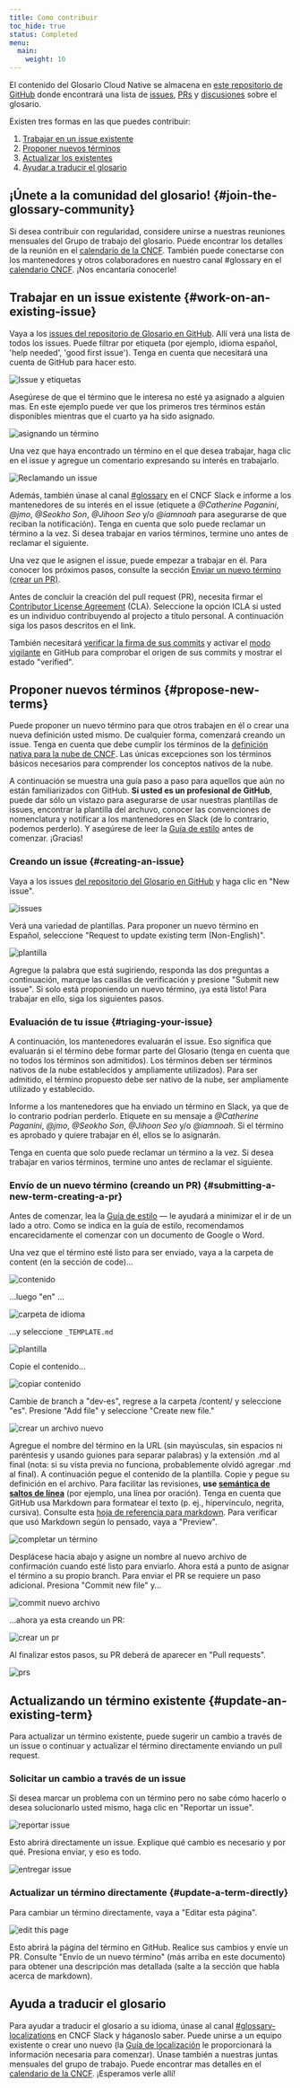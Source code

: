 ```yaml
---
title: Como contribuir
toc_hide: true
status: Completed
menu:
  main:
    weight: 10
---
```


El contenido del Glosario Cloud Native se almacena en [este repositorio de GitHub](https://github.com/cncf/glossary)
donde encontrará una lista de [issues](https://github.com/cncf/glossary/issues), [PRs](https://github.com/cncf/glossary/pulls) y
[discusiones](https://github.com/cncf/glossary/discussions) sobre el glosario.

Existen tres formas en las que puedes contribuir:

1) [Trabajar en un issue existente](#work-on-an-existing-issue)
2) [Proponer nuevos términos](#propose-new-terms)
3) [Actualizar los existentes](#update-an-existing-term)
4) [Ayudar a traducir el glosario](#help-translate-the-glossary)

## ¡Únete a la comunidad del glosario! {#join-the-glossary-community}

Si desea contribuir con regularidad, considere unirse a nuestras reuniones mensuales del Grupo de trabajo del glosario.
Puede encontrar los detalles de la reunión en el [calendario de la CNCF](https://www.cncf.io/calendar/).
También puede conectarse con los mantenedores y otros colaboradores en nuestro canal #glossary en el [calendario CNCF](https://cloud-native.slack.com/archives/C02TX20MQBB).
¡Nos encantaría conocerle!

## Trabajar en un issue existente {#work-on-an-existing-issue}

Vaya a los [issues del repositorio de Glosario en GitHub](https://github.com/cncf/glossary/issues).
Allí verá una lista de todos los issues. Puede filtrar por etiqueta (por ejemplo, idioma español, 'help needed', 'good first issue').
Tenga en cuenta que necesitará una cuenta de GitHub para hacer esto.

![Issue y etiquetas](/images/how-to/issue-and-labels.png)

Asegúrese de que el término que le interesa no esté ya asignado a alguien mas.
En este ejemplo puede ver que los primeros tres términos están disponibles mientras que el cuarto ya ha sido asignado.

![asignando un término](/images/how-to/howto-04.png)

Una vez que haya encontrado un término en el que desea trabajar, haga clic en el issue 
y agregue un comentario expresando su interés en trabajarlo.

![Reclamando un issue](/images/how-to/claiming-an-issue.png)

Además, también únase al canal [#glossary](https://cloud-native.slack.com/archives/C02TX20MQBB) en el CNCF Slack e
informe a los mantenedores de su interés en el issue
(etiquete a _@Catherine Paganini_, _@jmo_, _@Seokho Son_, _@Jihoon Seo_ y/o _@iamnoah_ para asegurarse de que reciban la notificación).
Tenga en cuenta que solo puede reclamar un término a la vez.
Si desea trabajar en varios términos, termine uno antes de reclamar el siguiente.

Una vez que le asignen el issue, puede empezar a trabajar en él.
Para conocer los próximos pasos, consulte la sección [Enviar un nuevo término (crear un PR)](#submitting-a-new-term-creating-a-pr).

Antes de concluir la creación del pull request (PR), necesita firmar el [Contributor License Agreement](https://docs.linuxfoundation.org/lfx/easycla/v2-current/contributors) (CLA). Seleccione la opción ICLA si usted es un individuo contribuyendo al projecto a título personal. A continuación siga los pasos descritos en el link. 

También necesitará [verificar la firma de sus commits](https://docs.github.com/en/authentication/managing-commit-signature-verification/about-commit-signature-verification) y activar el [modo vigilante](https://docs.github.com/en/authentication/managing-commit-signature-verification/displaying-verification-statuses-for-all-of-your-commits#about-vigilant-mode) en GitHub para comprobar el origen de sus commits y mostrar el estado "verified".  

## Proponer nuevos términos {#propose-new-terms}

Puede proponer un nuevo término para que otros trabajen en él o crear una nueva definición usted mismo.
De cualquier forma, comenzará creando un issue.
Tenga en cuenta que debe cumplir los términos de la [definición nativa para la nube de CNCF](https://github.com/cncf/toc/blob/main/DEFINITION.md).
Las únicas excepciones son los términos básicos necesarios para comprender los conceptos nativos de la nube.

A continuación se muestra una guía paso a paso para aquellos que aún no están familiarizados con GitHub.
**Si usted es un profesional de GitHub**, puede dar sólo un vistazo para asegurarse de usar nuestras plantillas de issues,
encontrar la plantilla del archuvo, conocer las convenciones de nomenclatura y 
notificar a los mantenedores en Slack (de lo contrario, podemos perderlo).
Y asegúrese de leer la [Guía de estilo](/es/style-guide/) antes de comenzar. ¡Gracias!

### Creando un issue {#creating-an-issue}

Vaya a los issues [del repositorio del Glosario en GitHub](https://github.com/cncf/glossary/issues) y haga clic en "New issue".

![issues](/images/how-to/howto-01.png)

Verá una variedad de plantillas. Para proponer un nuevo término en Español, seleccione "Request to update existing term (Non-English)".

![plantilla](/images/how-to/english-issue-template.jpg)

Agregue la palabra que está sugiriendo, responda las dos preguntas a continuación, marque las casillas de verificación y presione "Submit new issue".
Si solo está proponiendo un nuevo término, ¡ya está listo! Para trabajar en ello, siga los siguientes pasos.

### Evaluación de tu issue {#triaging-your-issue}

A continuación, los mantenedores evaluarán el issue.
Eso significa que evaluarán si el término debe formar parte del Glosario
(tenga en cuenta que no todos los términos son admitidos). Los términos deben ser términos nativos de la nube establecidos y ampliamente utilizados).
Para ser admitido, el término propuesto debe ser nativo de la nube, ser ampliamente utilizado y establecido. 

Informe a los mantenedores que ha enviado un término en Slack, ya que de lo contrario podrían perderlo.
Etiquete en su mensaje a _@Catherine Paganini_, _@jmo_, _@Seokho Son_, _@Jihoon Seo_ y/o _@iamnoah_.
Si el término es aprobado y quiere trabajar en él, ellos se lo asignarán.

Tenga en cuenta que solo puede reclamar un término a la vez.
Si desea trabajar en varios términos, termine uno antes de reclamar el siguiente.

### Envío de un nuevo término (creando un PR) {#submitting-a-new-term-creating-a-pr}

Antes de comenzar, lea la [Guía de estilo](/es/style-guide/) — le ayudará a minimizar el ir de un lado a otro.
Como se indica en la guía de estilo, recomendamos encarecidamente el comenzar con un documento de Google o Word.

Una vez que el término esté listo para ser enviado, vaya a la carpeta de content (en la sección de code)…

![contenido](/images/how-to/howto-05.png)

…luego "en" …

![carpeta de idioma](/images/how-to/howto-06.png)

…y seleccione `_TEMPLATE.md`

![plantilla](/images/how-to/howto-07.png)

Copie el contenido…

![copiar contenido](/images/how-to/howto-08.png)

Cambie de branch a "dev-es", regrese a la carpeta /content/ y seleccione "es". 
Presione "Add file" y seleccione "Create new file."

![crear un archivo nuevo](/images/how-to/howto-09.png)

Agregue el nombre del término en la URL (sin mayúsculas, sin espacios ni paréntesis y usando guiones para separar palabras)
y la extensión .md al final (nota: si su vista previa no funciona, probablemente olvidó agregar .md al final).
A continuación pegue el contenido de la plantilla. Copie y pegue su definición en el archivo.
Para facilitar las revisiones, **use [semántica de saltos de línea](https://sembr.org/)** (por ejemplo, una línea por oración).
Tenga en cuenta que GitHub usa Markdown para formatear el texto (p. ej., hipervínculo, negrita, cursiva).
Consulte esta [hoja de referencia para markdown](https://www.markdownguide.org/cheat-sheet/).
Para verificar que usó Markdown según lo pensado, vaya a "Preview".

![completar un término](/images/how-to/howto-10.png)

Desplácese hacia abajo y asigne un nombre al nuevo archivo de confirmación cuando esté listo para enviarlo.
Ahora está a punto de asignar el término a su propio branch.
Para enviar el PR se requiere un paso adicional. Presiona "Commit new file" y...

![commit nuevo archivo](/images/how-to/howto-11.png)

…ahora ya esta creando un PR:

![crear un pr](/images/how-to/howto-12.png)

Al finalizar estos pasos, su PR deberá de aparecer en "Pull requests".

![prs](/images/how-to/howto-13.png)

## Actualizando un término existente {#update-an-existing-term}

Para actualizar un término existente, puede sugerir un cambio a través de un issue o continuar y actualizar el término directamente enviando un pull request.

### Solicitar un cambio a través de un issue

Si desea marcar un problema con un término pero no sabe cómo hacerlo o desea solucionarlo usted mismo, haga clic en "Reportar un issue".

![reportar issue](/images/how-to/howto-14.png)

Esto abrirá directamente un issue. Explique qué cambio es necesario y por qué. Presiona enviar, y eso es todo.

![entregar issue](/images/how-to/howto-15.png)

### Actualizar un término directamente {#update-a-term-directly}

Para cambiar un término directamente, vaya a "Editar esta página".

![edit this page](/images/how-to/howto-16.png)

Esto abrirá la página del término en GitHub. Realice sus cambios y envíe un PR.
Consulte "Envío de un nuevo término" (más arriba en este documento) para obtener una descripción mas detallada (salte a la sección que habla acerca de markdown).

## Ayuda a traducir el glosario

Para ayudar a traducir el glosario a su idioma, únase al canal [#glossary-localizations](https://cloud-native.slack.com/archives/C02N2RGFXDF) en CNCF Slack y háganoslo saber.
Puede unirse a un equipo existente o crear uno nuevo
(la [Guía de localización](https://github.com/cncf/glossary/blob/main/LOCALIZATION.md) le proporcionará la información necesaria para comenzar).
Únase también a nuestras juntas mensuales del grupo de trabajo. Puede encontrar mas detalles en el [calendario de la CNCF](https://www.cncf.io/calendar/).
¡Esperamos verle allí!

